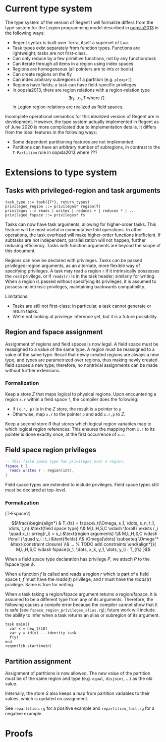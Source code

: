 # Current type system

The type system of the version of Regent I will formalize differs from the type system for the Legion programming model described in [oopsla2013] in the following ways:

- Regent syntax is built over Terra, itself a superset of Lua.
- Task types exist separately from function types. Functions are lightweight; tasks are not first-class.
- Can only reduce by a few primitive functions, not by any function/task
- Can iterate through all items in a region using index spaces
- Regions are homogeneous (all pointers are to ints or bools)
- Can create regions on the fly
- Can index arbitrary subregions of a partition (e.g. `p[expr]`)
- Regions have fields; a task can have field-specific privileges
- In oopsla2013, there are region relations with a region-relation type $$\exists r_1 \dots r_n.T \text{ where } \Omega.$$ In Legion region-relations are realized as field spaces.

Incomplete operational semantics for this idealized version of Regent are in development. However, the type system actually implemented in Regent as of June 2020 is more complicated due to implementation details. It differs from the ideal features in the following ways:

- Some dependent partitioning features are not implemented.
- Partitions can have an arbitrary number of subregions, in contrast to the `T-Partition` rule in oopsla2013 where ???

# Extensions to type system

## Tasks with privileged-region and task arguments

```
task_type ::= task({T*}, return_types)
privileged_region ::= privileges* region(T)
privileges ::= reads | writes | reduces + | reduces * | ...
privileged_fspace ::= privileges* fs
```

$$%TODO: write formal semantics$$

Tasks can now have task arguments, allowing for higher-order tasks. This feature will be most useful in commutative fold operations. In other operations, the task overhead will make higher-order functions inefficient. If subtasks are not independent, parallelization will not happen, further reducing efficiency. Tasks with function arguments are beyond the scope of this document.

Regions can now be declared with privileges. Tasks can be passed privileged-region arguments, as an alternate, more flexible way of specifying privileges. A task may read a region `r` if it intrinsically possesses the `read` privilege, or if `reads(r)` is in the task header; similarly for writing. When a region is passed without specifying its privileges, it is assumed to possess no intrinsic privileges, maintaining backwards compatibility.

Limitations:

- Tasks are still not first-class; in particular, a task cannot generate or return tasks.
- We're not looking at privilege inference yet, but it is a future possibility.

## Region and fspace assignment

Assignment of regions and field spaces is now legal. A field space must be reassigned to a value of the same type. A region must be reassigned to a value of the same type. Recall that newly created regions are always a new type, and types are parametrized over regions, thus making newly created field spaces a new type; therefore, no nontrivial assignments can be made without further extensions.

### Formalization

$$%TODO: write formal semantics$$
$$%TODO Think about what properties are in the physical region store Z and whether this can be combined with S from oopsla2013$$

Keep a store $Z$ that maps logical to physical regions. Upon encountering a region `x.r` within a field space `f`, the compiler does the following:
- If `(x.r, p)` is in the $Z$ store, the result is a pointer to `p`
- Otherwise, map `x.r` to the pointer `p` and add `x.r,p`  to $Z$.

Keep a second store $R$ that stores which logical region variables map to which logical region references. This ensures the mapping from `x.r` to its pointer is done exactly once, at the first occurrence of `x.r`.

## Field space region privileges

```lua
-- This field space type has privileges over a region.
fspace t {
  reads writes r : region(int),
}
```

Field space types are extended to include privileges. Field space types still must be declared at top-level.

### Formalization

\[T-Fspace2]

$$\frac{\begin{align*}
& T_{fs} = fspace\_t(\Omega, s_1, \dots, s_n, t_1, \dots, t_n)
	&\text{field space type}
\\& M,L,H,S,C \vdash \forall i \exists r_i \quad  x_i : prreg(r_i) = s_i &\text{region arguments}
\\& M,L,H,S,C \vdash \forall j \quad  y_i : t_i &\text{fields}
\\& \Omega[\dots] \subseteq \Omega^* &\text{constraint closure}
\\& ... % TODO add constraints
\end{align*}}{
M,L,H,S,C \vdash fspace(x_1, \dots, x_k, y_1, \dots, y_l) : T_{fs}
}$$

When a field space type declaration has privilege $P$, we attach $P$ to the fspace type $\phi$.

When a function $f$ is called and reads a region $r$ which is part of a field space $t$, $f$ must have the $reads(t)$ privilege, and $t$ must have the $reads(r)$ privilege. Same is true for writing.

When a task taking a region/fspace argument returns a region/fspace, it is assumed to be a different type from any of its arguments. Therefore, the following causes a compile error because the compiler cannot show that it is safe (see `fspace_region_privileges_alias.rg`); future work will include the ability to infer when a task returns an alias or subregion of its argument.

```
task main()
  var x = new_t(10)
  var y = id(x) -- identity task
  f(y)
end
regentlib.start(main)
```

## Partition assignment

Assignment of partitions is now allowed. The new value of the partition must be of the same region and type (e.g. `equal`, `disjoint`, ...) as the old value.

Internally, the store $S$ also keeps a map from partition variables to their values, which is updated on assignment.

See `repartition.rg` for a positive example and `repartition_fail.rg` for a negative example.


# Proofs

[oopsla2013]: https://legion.stanford.edu/pdfs/oopsla2013.pdf
[flua]: https://scholarworks.sjsu.edu/cgi/viewcontent.cgi?article=1386&context=etd_projects
